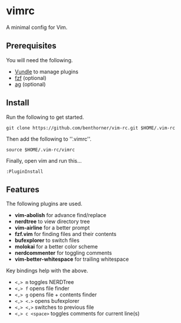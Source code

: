 # vimrc

A minimal config for Vim.

## Prerequisites

You will need the following.

  - [Vundle](https://github.com/VundleVim/Vundle.vim) to manage plugins
  - [fzf](https://github.com/junegunn/fzf#using-homebrew) (optional)
  - [ag](https://github.com/ggreer/the_silver_searcher#installing) (optional)

## Install

Run the following to get started.

    git clone https://github.com/benthorner/vim-rc.git $HOME/.vim-rc

Then add the following to ''.vimrc''.

    source $HOME/.vim-rc/vimrc

Finally, open vim and run this...

    :PluginInstall

## Features

The following plugins are used.

   - **vim-abolish** for advance find/replace
   - **nerdtree** to view directory tree
   - **vim-airline** for a better prompt
   - **fzf.vim** for finding files and their contents
   - **bufexplorer** to switch files
   - **molokai** for a better color scheme
   - **nerdcommenter** for toggling comments
   - **vim-better-whitespace** for trailing whitespace

Key bindings help with the above.

   - `<,> m` toggles NERDTree
   - `<,> f` opens file finder
   - `<,> g` opens file + contents finder
   - `<,> <.>` opens bufexplorer
   - `<,> <,>` switches to previous file
   - `<,> c <space>` toggles comments for current line(s)
